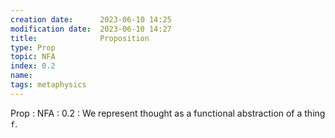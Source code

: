 ```yaml
---
creation date:		2023-06-10 14:25
modification date:	2023-06-10 14:27
title: 				Proposition
type: Prop
topic: NFA
index: 0.2
name:
tags: metaphysics
---
```

Prop : NFA : 0.2 : We represent thought as a functional abstraction of a thing `f`.